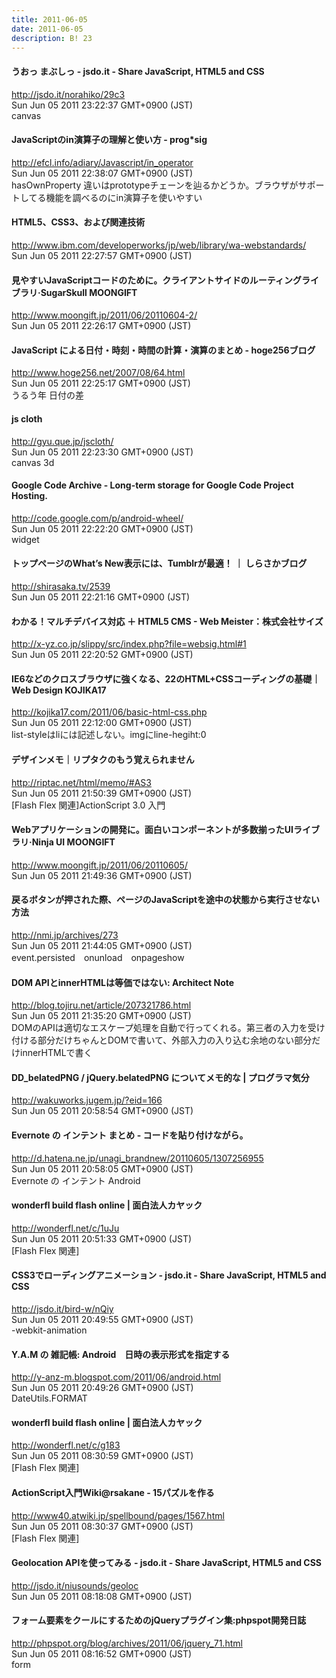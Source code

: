 ```yaml
---
title: 2011-06-05
date: 2011-06-05
description: B! 23
---
```


#### うおっ まぶしっ - jsdo.it - Share JavaScript, HTML5 and CSS
http://jsdo.it/norahiko/29c3<br>
Sun Jun 05 2011 23:22:37 GMT+0900 (JST)<br>
canvas


#### JavaScriptのin演算子の理解と使い方 - prog*sig
http://efcl.info/adiary/Javascript/in_operator<br>
Sun Jun 05 2011 22:38:07 GMT+0900 (JST)<br>
hasOwnProperty 違いはprototypeチェーンを辿るかどうか。ブラウザがサポートしてる機能を調べるのにin演算子を使いやすい


#### HTML5、CSS3、および関連技術
http://www.ibm.com/developerworks/jp/web/library/wa-webstandards/<br>
Sun Jun 05 2011 22:27:57 GMT+0900 (JST)<br>


#### 見やすいJavaScriptコードのために。クライアントサイドのルーティングライブラリ·SugarSkull MOONGIFT
http://www.moongift.jp/2011/06/20110604-2/<br>
Sun Jun 05 2011 22:26:17 GMT+0900 (JST)<br>


#### JavaScript による日付・時刻・時間の計算・演算のまとめ - hoge256ブログ
http://www.hoge256.net/2007/08/64.html<br>
Sun Jun 05 2011 22:25:17 GMT+0900 (JST)<br>
うるう年 日付の差


#### js cloth
http://gyu.que.jp/jscloth/<br>
Sun Jun 05 2011 22:23:30 GMT+0900 (JST)<br>
canvas 3d


#### Google Code Archive - Long-term storage for Google Code Project Hosting.
http://code.google.com/p/android-wheel/<br>
Sun Jun 05 2011 22:22:20 GMT+0900 (JST)<br>
widget


#### トップページのWhat’s New表示には、Tumblrが最適！ ｜ しらさかブログ
http://shirasaka.tv/2539<br>
Sun Jun 05 2011 22:21:16 GMT+0900 (JST)<br>


#### わかる！マルチデバイス対応 ＋ HTML5 CMS - Web Meister：株式会社サイズ
http://x-yz.co.jp/slippy/src/index.php?file=websig.html#1<br>
Sun Jun 05 2011 22:20:52 GMT+0900 (JST)<br>


#### IE6などのクロスブラウザに強くなる、22のHTML+CSSコーディングの基礎｜Web Design KOJIKA17
http://kojika17.com/2011/06/basic-html-css.php<br>
Sun Jun 05 2011 22:12:00 GMT+0900 (JST)<br>
list-styleはliには記述しない。imgにline-hegiht:0


#### デザインメモ｜リプタクのもう覚えられません
http://riptac.net/html/memo/#AS3<br>
Sun Jun 05 2011 21:50:39 GMT+0900 (JST)<br>
[Flash Flex 関連]ActionScript 3.0 入門


#### Webアプリケーションの開発に。面白いコンポーネントが多数揃ったUIライブラリ·Ninja UI MOONGIFT
http://www.moongift.jp/2011/06/20110605/<br>
Sun Jun 05 2011 21:49:36 GMT+0900 (JST)<br>


#### 戻るボタンが押された際、ページのJavaScriptを途中の状態から実行させない方法
http://nmi.jp/archives/273<br>
Sun Jun 05 2011 21:44:05 GMT+0900 (JST)<br>
event.persisted　onunload　onpageshow


#### DOM APIとinnerHTMLは等価ではない: Architect Note
http://blog.tojiru.net/article/207321786.html<br>
Sun Jun 05 2011 21:35:20 GMT+0900 (JST)<br>
DOMのAPIは適切なエスケープ処理を自動で行ってくれる。第三者の入力を受け付ける部分だけちゃんとDOMで書いて、外部入力の入り込む余地のない部分だけinnerHTMLで書く


#### DD_belatedPNG / jQuery.belatedPNG についてメモ的な | プログラマ気分
http://wakuworks.jugem.jp/?eid=166<br>
Sun Jun 05 2011 20:58:54 GMT+0900 (JST)<br>


####  Evernote の インテント まとめ - コードを貼り付けながら。
http://d.hatena.ne.jp/unagi_brandnew/20110605/1307256955<br>
Sun Jun 05 2011 20:58:05 GMT+0900 (JST)<br>
Evernote の インテント Android


#### wonderfl build flash online | 面白法人カヤック
http://wonderfl.net/c/1uJu<br>
Sun Jun 05 2011 20:51:33 GMT+0900 (JST)<br>
[Flash Flex 関連]


#### CSS3でローディングアニメーション - jsdo.it - Share JavaScript, HTML5 and CSS
http://jsdo.it/bird-w/nQiy<br>
Sun Jun 05 2011 20:49:55 GMT+0900 (JST)<br>
-webkit-animation


#### Y.A.M の 雑記帳: Android　日時の表示形式を指定する
http://y-anz-m.blogspot.com/2011/06/android.html<br>
Sun Jun 05 2011 20:49:26 GMT+0900 (JST)<br>
DateUtils.FORMAT


#### wonderfl build flash online | 面白法人カヤック
http://wonderfl.net/c/g183<br>
Sun Jun 05 2011 08:30:59 GMT+0900 (JST)<br>
[Flash Flex 関連]


#### ActionScript入門Wiki@rsakane - 15パズルを作る
http://www40.atwiki.jp/spellbound/pages/1567.html<br>
Sun Jun 05 2011 08:30:37 GMT+0900 (JST)<br>
[Flash Flex 関連]


#### Geolocation APIを使ってみる - jsdo.it - Share JavaScript, HTML5 and CSS
http://jsdo.it/niusounds/geoloc<br>
Sun Jun 05 2011 08:18:08 GMT+0900 (JST)<br>


#### フォーム要素をクールにするためのjQueryプラグイン集:phpspot開発日誌
http://phpspot.org/blog/archives/2011/06/jquery_71.html<br>
Sun Jun 05 2011 08:16:52 GMT+0900 (JST)<br>
form


